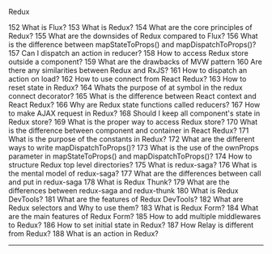 
Redux

152 What is Flux?
153 What is Redux?
154 What are the core principles of Redux?
155 What are the downsides of Redux compared to Flux?
156 What is the difference between mapStateToProps() and mapDispatchToProps()?
157 Can I dispatch an action in reducer?
158 How to access Redux store outside a component?
159 What are the drawbacks of MVW pattern
160 Are there any similarities between Redux and RxJS?
161 How to dispatch an action on load?
162 How to use connect from React Redux?
163 How to reset state in Redux?
164 Whats the purpose of at symbol in the redux connect decorator?
165 What is the difference between React context and React Redux?
166 Why are Redux state functions called reducers?
167 How to make AJAX request in Redux?
168 Should I keep all component's state in Redux store?
169 What is the proper way to access Redux store?
170 What is the difference between component and container in React Redux?
171 What is the purpose of the constants in Redux?
172 What are the different ways to write mapDispatchToProps()?
173 What is the use of the ownProps parameter in mapStateToProps() and mapDispatchToProps()?
174 How to structure Redux top level directories?
175 What is redux-saga?
176 What is the mental model of redux-saga?
177 What are the differences between call and put in redux-saga
178 What is Redux Thunk?
179 What are the differences between redux-saga and redux-thunk
180 What is Redux DevTools?
181 What are the features of Redux DevTools?
182 What are Redux selectors and Why to use them?
183 What is Redux Form?
184 What are the main features of Redux Form?
185 How to add multiple middlewares to Redux?
186 How to set initial state in Redux?
187 How Relay is different from Redux?
188 What is an action in Redux?

---

